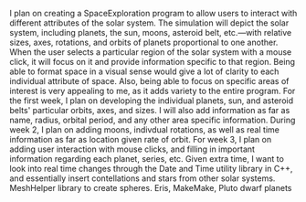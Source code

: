 I plan on creating a SpaceExploration program to allow users to interact with different attributes of the solar system. The simulation will depict the solar system, including planets, the sun, moons, asteroid belt, etc.—with relative sizes, axes, rotations, and orbits of planets proportional to one another. When the user selects a particular region of the solar system with a mouse click, it will focus on it and provide information specific to that region. 
Being able to format space in a visual sense would give a lot of clarity to each individual attribute of space. Also, being able to focus on specific areas of interest is very appealing to me, as it adds variety to the entire program.
For the first week, I plan on developing the individual planets, sun, and asteroid belts' particular orbits, axes, and sizes. I will also add information as far as name, radius, orbital period, and any other area specific information. During week 2, I plan on adding moons, indivdual rotations, as well as real time information as far as location given rate of orbit. For week 3, I plan on adding user interaction with mouse clicks, and filling in important information regarding each planet, series, etc. Given extra time, I want to look into real time changes through the Date and Time utility library in C++, and essentially insert contellations and stars from other solar systems. MeshHelper library to create spheres.
Eris, MakeMake, Pluto dwarf planets